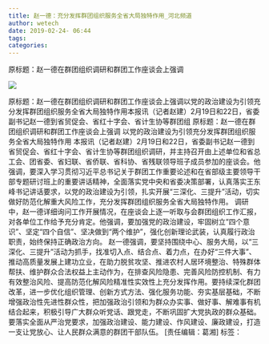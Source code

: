 ```yaml
---
title: 赵一德：充分发挥群团组织服务全省大局独特作用_河北频道
author: wetech
date: 2019-02-24- 06:44
tags: 
categories: 
---
```

原标题：赵一德在群团组织调研和群团工作座谈会上强调
<!-- more -->
                
<img align="center" border="0" src="http://p2.ifengimg.com/a/2016/0810/204c433878d5cf9size1_w16_h16.png" />
                
            
原标题：赵一德在群团组织调研和群团工作座谈会上强调以党的政治建设为引领充分发挥群团组织服务全省大局独特作用本报讯（记者赵建）2月19日和22日，省委副书记赵一德到省贸促会、省红十字会、省计生协等群团组
原标题：赵一德在群团组织调研和群团工作座谈会上强调
以党的政治建设为引领充分发挥群团组织服务全省大局独特作用
本报讯（记者赵建）2月19日和22日，省委副书记赵一德到省贸促会、省红十字会、省计生协等群团组织调研，并主持召开由上述单位和省总工会、团省委、省妇联、省侨联、省科协、省残联领导班子成员参加的座谈会。他强调，要深入学习贯彻习近平总书记关于群团工作重要论述和在省部级主要领导干部专题研讨班上的重要讲话精神，全面落实党中央和省委决策部署，认真落实王东峰书记讲话要求，以党的政治建设为引领，扎实开展“三深化、三提升”活动，切实做好防范化解重大风险工作，充分发挥群团组织服务全省大局独特作用。
调研中，赵一德详细询问工作开展情况，在座谈会上逐一听取与会群团组织工作汇报，对各单位工作给予充分肯定。他强调，要加强党的政治建设，牢固树立“四个意识”、坚定“四个自信”、坚决做到“两个维护”，强化创新理论武装，认真履行政治职责，始终保持正确政治方向。
赵一德强调，要坚持围绕中心、服务大局，以“三深化、三提升”活动为抓手，找准切入点、结合点、着力点，在办好“三件大事”、推动高质量发展上建功立业，在助力脱贫攻坚、推进农村人居环境整治、特殊群体帮扶、维护群众合法权益上主动作为，在排查风险隐患、完善风险防控机制、有力有效整治风险、提高防范化解风险精准性实效性上充分发挥作用。要持续深化群团改革，进一步优化组织管理、创新方式方法、强化服务功能、夯实基层基础，不断增强政治性先进性群众性，把加强政治引领和为群众办实事、做好事、解难事有机结合起来，积极引导广大群众听党话、跟党走，不断巩固扩大党执政的群众基础。要落实全面从严治党要求，加强政治建设、能力建设、作风建设、廉政建设，打造一支让党放心、让人民群众满意的群团干部队伍。
[责任编辑：葛湘]
标签：
 
 
             
